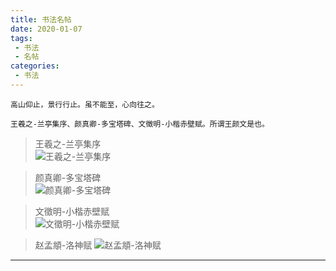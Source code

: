 ```yaml
---
title: 书法名帖
date: 2020-01-07
tags:
 - 书法
 - 名帖
categories:
 - 书法
---
```


<Boxx/>

```
高山仰止，景行行止。虽不能至，心向往之。
   
王羲之-兰亭集序、颜真卿-多宝塔碑、文徵明-小楷赤壁赋。所谓王颜文是也。

```


> 王羲之-兰亭集序 <br/>
![王羲之-兰亭集序]( https://md.xushufa.cn/gitimg/document/imgs/shufa/王羲之-兰亭集序.jpg )

> 颜真卿-多宝塔碑 <br/>
![颜真卿-多宝塔碑]( https://md.xushufa.cn/gitimg/document/imgs/shufa/颜真卿-多宝塔碑.jpg )

> 文徵明-小楷赤壁赋 <br/>
![文徵明-小楷赤壁赋]( https://md.xushufa.cn/gitimg/document/imgs/shufa/文徵明-小楷赤壁赋.jpg )


>赵孟頫-洛神赋
![赵孟頫-洛神赋]( https://md.xushufa.cn/gitimg/document/imgs/shufa/赵孟頫-洛神赋.jpg )


---

